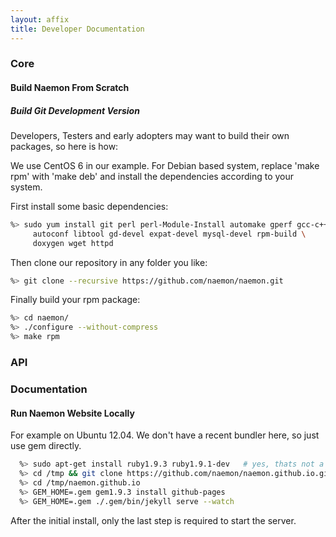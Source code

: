 ```yaml
---
layout: affix
title: Developer Documentation
---
```


### Core

#### Build Naemon From Scratch

##### Build Git Development Version
Developers, Testers and early adopters may want to build their own packages, so here is how:

We use CentOS 6 in our example. For Debian based system, replace 'make rpm' with 'make deb'
and install the dependencies according to your system.

First install some basic dependencies:

```bash
%> sudo yum install git perl perl-Module-Install automake gperf gcc-c++ \
     autoconf libtool gd-devel expat-devel mysql-devel rpm-build \
     doxygen wget httpd
```

Then clone our repository in any folder you like:

```bash
%> git clone --recursive https://github.com/naemon/naemon.git
```

Finally build your rpm package:

```bash
%> cd naemon/
%> ./configure --without-compress
%> make rpm
```


### API



### Documentation

#### Run Naemon Website Locally

For example on Ubuntu 12.04. We don't have a recent bundler here, so just use
gem directly.

```bash
  %> sudo apt-get install ruby1.9.3 ruby1.9.1-dev   # yes, thats not a typo
  %> cd /tmp && git clone https://github.com/naemon/naemon.github.io.git
  %> cd /tmp/naemon.github.io
  %> GEM_HOME=.gem gem1.9.3 install github-pages
  %> GEM_HOME=.gem ./.gem/bin/jekyll serve --watch
```

After the initial install, only the last step is required to start the server.
